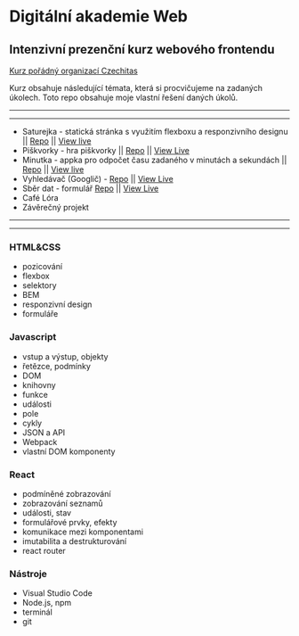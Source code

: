 # Digitální akademie Web

## Intenzivní prezenční kurz webového frontendu

[Kurz pořádný organizací Czechitas](https://kodim.cz/czechitas/daweb/)

Kurz obsahuje následující témata, která si procvičujeme na zadaných úkolech.
Toto repo obsahuje moje vlastní řešení daných úkolů.

---

---

- Saturejka - statická stránka s využitím flexboxu a responzivního designu || [Repo](https://github.com/mstanka/da-saturejka) || [View live](https://mstanka.github.io/da-saturejka/)
- Piškvorky - hra piškvorky || [Repo](https://github.com/mstanka/da-piskvorky) || [View Live](https://mstanka.github.io/da-piskvorky/)
- Minutka - appka pro odpočet času zadaného v minutách a sekundách || [Repo](https://github.com/mstanka/da-web-2021/tree/main/20210410-Javascript-8/minutka3) || [View live](https://minutka3.vercel.app/)
- Vyhledávač (Googlič) - [Repo](https://github.com/mstanka/da-web-2021/tree/main/20210414-HTML-forms/01-vyhledavac) || [View Live](https://googlic.vercel.app/)
- Sběr dat - formulář [Repo](https://github.com/mstanka/da-web-2021/tree/main/20210414-HTML-forms/02-statistickyUrad) || [View Live](https://sber-dat.vercel.app/)
- Café Lóra
- Závěrečný projekt

---

---

### HTML&CSS

- pozicování
- flexbox
- selektory
- BEM
- responzivní design
- formuláře

### Javascript

- vstup a výstup, objekty
- řetězce, podmínky
- DOM
- knihovny
- funkce
- události
- pole
- cykly
- JSON a API
- Webpack
- vlastní DOM komponenty

### React

- podmíněné zobrazování
- zobrazování seznamů
- události, stav
- formulářové prvky, efekty
- komunikace mezi komponentami
- imutabilita a destrukturování
- react router

### Nástroje

- Visual Studio Code
- Node.js, npm
- terminál
- git

